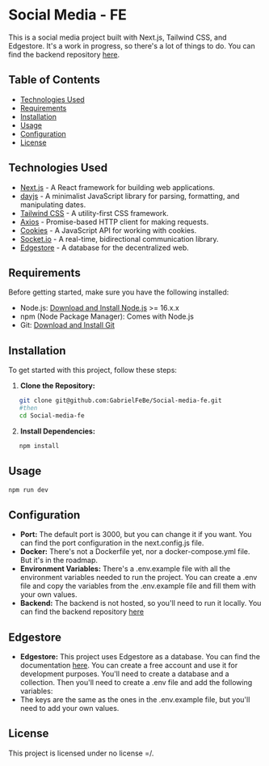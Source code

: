 # Social Media - FE

This is a social media project built with Next.js, Tailwind CSS, and Edgestore. It's a work in progress, so there's a lot of things to do. You can find the backend repository [here](https://github.com/GabrielFeBe/Social-media-fe).

## Table of Contents

- [Technologies Used](#technologies-used)
- [Requirements](#requirements)
- [Installation](#installation)
- [Usage](#usage)
- [Configuration](#configuration)
- [License](#license)

## Technologies Used

- [Next.js](https://nextjs.org/) - A React framework for building web applications.
- [dayjs](https://day.js.org/) - A minimalist JavaScript library for parsing, formatting, and manipulating dates.
- [Tailwind CSS](https://tailwindcss.com/) - A utility-first CSS framework.
- [Axios](https://axios-http.com/) - Promise-based HTTP client for making requests.
- [Cookies](https://github.com/js-cookie/js-cookie) - A JavaScript API for working with cookies.
- [Socket.io](https://socket.io/) - A real-time, bidirectional communication library.
- [Edgestore](https://edgestore.app/) - A database for the decentralized web.

## Requirements

Before getting started, make sure you have the following installed:

- Node.js: [Download and Install Node.js](https://nodejs.org/) >= 16.x.x
- npm (Node Package Manager): Comes with Node.js
- Git: [Download and Install Git](https://git-scm.com/downloads)

## Installation

To get started with this project, follow these steps:

1. **Clone the Repository:**

```bash
   git clone git@github.com:GabrielFeBe/Social-media-fe.git
   #then
   cd Social-media-fe
```

2. **Install Dependencies:**

```bash
   npm install
```

## Usage

```bash
npm run dev
```

## Configuration

- **Port:** The default port is 3000, but you can change it if you want. You can find the port configuration in the next.config.js file.
- **Docker:** There's not a Dockerfile yet, nor a docker-compose.yml file. But it's in the roadmap.
- **Environment Variables:** There's a .env.example file with all the environment variables needed to run the project. You can create a .env file and copy the variables from the .env.example file and fill them with your own values.
- **Backend:** The backend is not hosted, so you'll need to run it locally. You can find the backend repository [here](https://github.com/GabrielFeBe/Social-media)

## Edgestore

- **Edgestore:** This project uses Edgestore as a database. You can find the documentation [here](https://docs.edgestore.app/). You can create a free account and use it for development purposes. You'll need to create a database and a collection. Then you'll need to create a .env file and add the following variables:
- The keys are the same as the ones in the .env.example file, but you'll need to add your own values.

## License

This project is licensed under no license =/.

